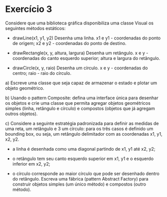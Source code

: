 # Exercício 3

Considere que uma biblioteca gráfica disponibiliza uma classe Visual os
seguintes métodos estáticos:

* drawLine(x1, y1, y2) Desenha uma linha. x1 e y1 - coordenadas do ponto de origem; x2 e y2 - coordenadas do ponto de destino.

* drawRectangle(x, y, altura, largura) Desenha um retângulo. x e y - coordenadas do canto esquerdo superior; altura e largura do retângulo.

* drawCircle(x, y, raio) Desenha um círculo. x e y - coordenadas do centro; raio - raio do círculo.

a) Escreve uma classe que seja capaz de armazenar o estado e plotar um objeto geométrico.

b) Usando o pattern Composite: defina uma interface única para desenhar os objetos e crie uma classe que permita agregar objetos geométricos simples (linha, retângulo e círculo) e compostos (objetos que já agregam outros objetos).

c) Considere a seguinte estratégia padronizada para definir as medidas de uma reta, um retângulo e 3 um círculo: para os três casos é definido um bounding box, ou seja, um retângulo delimitador com as coordenadas x1, y1, x2, y2.

* a linha é desenhada como uma diagonal partindo de x1, y1 até x2, y2;

* o retângulo tem seu canto esquerdo superior em x1, y1 e o esquerdo inferior em x2, y2;

* o círculo corresponde ao maior círculo que pode ser desenhado dentro do retângulo. Escreva uma fábrica (pattern Abstract Factory) para construir objetos simples (um único método) e compostos (outro método).